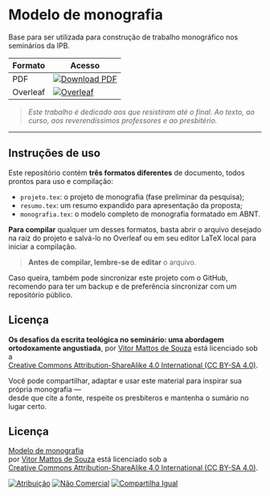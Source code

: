 # Modelo de monografia

Base para ser utilizada para construção de trabalho monográfico nos seminários da IPB.

| Formato | Acesso |
|--------|--------|
| PDF    | [![Download PDF](https://img.shields.io/badge/baixar-pdf-blue?style=flat&logo=readthedocs)](https://vitormattos.github.io/monografia-teologia/monografia.pdf) |
| Overleaf | [![Overleaf](https://img.shields.io/badge/Overleaf-47A141?style=for-the-badge&logo=Overleaf&logoColor=white)](https://www.overleaf.com/read/vzwycrgmdtty#e2ef1e) |

> *Este trabalho é dedicado aos que resistiram até o final. Ao texto, ao curso, aos reverendíssimos professores e ao presbitério.*

---

## Instruções de uso

Este repositório contém **três formatos diferentes** de documento, todos prontos para uso e compilação:

- `projeto.tex`: o projeto de monografia (fase preliminar da pesquisa);
- `resumo.tex`: um resumo expandido para apresentação da proposta;
- `monografia.tex`: o modelo completo de monografia formatado em ABNT.

**Para compilar** qualquer um desses formatos, basta abrir o arquivo desejado na raiz do projeto e salvá-lo no Overleaf ou em seu editor LaTeX local para iniciar a compilação.

> **Antes de compilar, lembre-se de editar** o arquivo.

Caso queira, também pode sincronizar este projeto com o GitHub, recomendo para ter um backup e de preferência sincronizar com um repositório público.

## Licença

**Os desafios da escrita teológica no seminário: uma abordagem ortodoxamente angustiada**, 
por [Vitor Mattos de Souza](https://github.com/vitormattos) está licenciado sob a  
[Creative Commons Attribution-ShareAlike 4.0 International (CC BY-SA 4.0)](https://creativecommons.org/licenses/by-sa/4.0/?ref=chooser-v1).

Você pode compartilhar, adaptar e usar este material para inspirar sua própria monografia —  
desde que cite a fonte, respeite os presbíteros e mantenha o sumário no lugar certo.

## Licença

[Modelo de monografia](https://github.com/vitormattos/monografia-teologia/)  
por [Vitor Mattos de Souza](https://github.com/vitormattos) está licenciado sob a  
[Creative Commons Attribution-ShareAlike 4.0 International (CC BY-SA 4.0)](https://creativecommons.org/licenses/by-sa/4.0/?ref=chooser-v1).

[![Atribuição](https://mirrors.creativecommons.org/presskit/icons/by.svg?ref=chooser-v1)](https://creativecommons.org/licenses/by-sa/4.0/) 
[![Não Comercial](https://mirrors.creativecommons.org/presskit/icons/nc.svg?ref=chooser-v1)](https://creativecommons.org/licenses/by-sa/4.0/) 
[![Compartilha Igual](https://mirrors.creativecommons.org/presskit/icons/sa.svg?ref=chooser-v1)](https://creativecommons.org/licenses/by-sa/4.0/)
